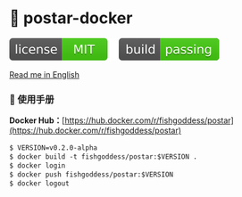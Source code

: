 # 📝 postar-docker

[![license](_icons/license.svg)](https://opensource.org/licenses/MIT)
[![build](_icons/build.svg)](_icons/build.svg)

[Read me in English](./README.en.md)

### 📖 使用手册

**Docker Hub：**[https://hub.docker.com/r/fishgoddess/postar](https://hub.docker.com/r/fishgoddess/postar)

```shell
$ VERSION=v0.2.0-alpha
$ docker build -t fishgoddess/postar:$VERSION .
$ docker login
$ docker push fishgoddess/postar:$VERSION
$ docker logout
```
